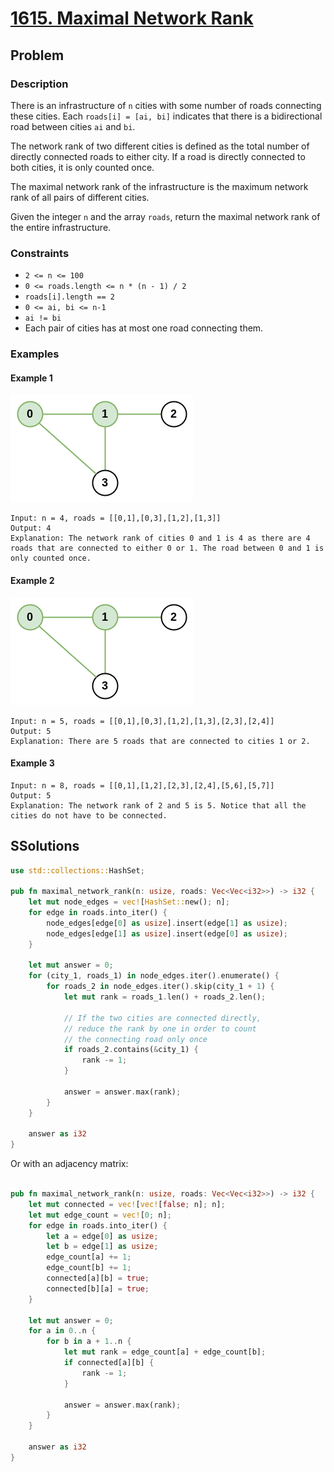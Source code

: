 # [1615. Maximal Network Rank](https://leetcode.com/problems/maximal-network-rank/)

## Problem

### Description

There is an infrastructure of `n` cities with some number of roads connecting
these cities. Each `roads[i] = [ai, bi]` indicates that there is a bidirectional
road between cities `ai` and `bi`.

The network rank of two different cities is defined as the total number of
directly connected roads to either city. If a road is directly connected to both
cities, it is only counted once.

The maximal network rank of the infrastructure is the maximum network rank of
all pairs of different cities.

Given the integer `n` and the array `roads`, return the maximal network rank of
the entire infrastructure.

### Constraints

* `2 <= n <= 100`
* `0 <= roads.length <= n * (n - 1) / 2`
* `roads[i].length == 2`
* `0 <= ai, bi <= n-1`
* `ai != bi`
* Each pair of cities has at most one road connecting them.

### Examples

#### Example 1

![image](resources/1615/ex1.png)

```text
Input: n = 4, roads = [[0,1],[0,3],[1,2],[1,3]]
Output: 4
Explanation: The network rank of cities 0 and 1 is 4 as there are 4 roads that are connected to either 0 or 1. The road between 0 and 1 is only counted once.
```

#### Example 2

![image](resources/1615/ex1.png)

```text
Input: n = 5, roads = [[0,1],[0,3],[1,2],[1,3],[2,3],[2,4]]
Output: 5
Explanation: There are 5 roads that are connected to cities 1 or 2.
```

#### Example 3

```text
Input: n = 8, roads = [[0,1],[1,2],[2,3],[2,4],[5,6],[5,7]]
Output: 5
Explanation: The network rank of 2 and 5 is 5. Notice that all the cities do not have to be connected.
```

## SSolutions

```rust
use std::collections::HashSet;

pub fn maximal_network_rank(n: usize, roads: Vec<Vec<i32>>) -> i32 {
    let mut node_edges = vec![HashSet::new(); n];
    for edge in roads.into_iter() {
        node_edges[edge[0] as usize].insert(edge[1] as usize);
        node_edges[edge[1] as usize].insert(edge[0] as usize);
    }

    let mut answer = 0;
    for (city_1, roads_1) in node_edges.iter().enumerate() {
        for roads_2 in node_edges.iter().skip(city_1 + 1) {
            let mut rank = roads_1.len() + roads_2.len();

            // If the two cities are connected directly,
            // reduce the rank by one in order to count
            // the connecting road only once
            if roads_2.contains(&city_1) {
                rank -= 1;
            }

            answer = answer.max(rank);
        }
    }

    answer as i32
}
```

Or with an adjacency matrix:

```rust

pub fn maximal_network_rank(n: usize, roads: Vec<Vec<i32>>) -> i32 {
    let mut connected = vec![vec![false; n]; n];
    let mut edge_count = vec![0; n];
    for edge in roads.into_iter() {
        let a = edge[0] as usize;
        let b = edge[1] as usize;
        edge_count[a] += 1;
        edge_count[b] += 1;
        connected[a][b] = true;
        connected[b][a] = true;
    }

    let mut answer = 0;
    for a in 0..n {
        for b in a + 1..n {
            let mut rank = edge_count[a] + edge_count[b];
            if connected[a][b] {
                rank -= 1;
            }

            answer = answer.max(rank);
        }
    }

    answer as i32
}
```